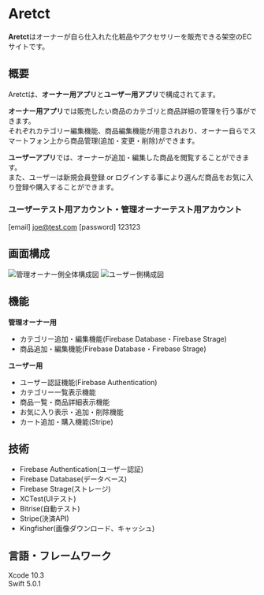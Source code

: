 # Aretct

**Aretct**はオーナーが自ら仕入れた化粧品やアクセサリーを販売できる架空のECサイトです。


## 概要
Aretctは、**オーナー用アプリ**と**ユーザー用アプリ**で構成されてます。

**オーナー用アプリ**では販売したい商品のカテゴリと商品詳細の管理を行う事ができます。  
それぞれカテゴリー編集機能、商品編集機能が用意されおり、オーナー自らでスマートフォン上から商品管理(追加・変更・削除)ができます。

**ユーザーアプリ**では、オーナーが追加・編集した商品を閲覧することができます。  
また、ユーザーは新規会員登録 or ログインする事により選んだ商品をお気に入り登録や購入することができます。

<!-- ### ユーザーテスト用アカウント
職務経歴書の制作物欄に記載

### 管理オーナーテスト用アカウント
職務経歴書の制作物欄に記載 -->

### ユーザーテスト用アカウント・管理オーナーテスト用アカウント
[email] joe@test.com
[password] 123123


## 画面構成
![管理オーナー側全体構成図](https://user-images.githubusercontent.com/27562468/66298770-38f6a880-e92d-11e9-84dc-115cdfb14e02.png)
![ユーザー側構成図](https://user-images.githubusercontent.com/27562468/66298789-42801080-e92d-11e9-99c9-bc77c2ff8989.png)


## 機能
**管理オーナー用**
* カテゴリー追加・編集機能(Firebase Database・Firebase Strage)
* 商品追加・編集機能(Firebase Database・Firebase Strage)

**ユーザー用**
* ユーザー認証機能(Firebase Authentication)
* カテゴリー一覧表示機能
* 商品一覧・商品詳細表示機能
* お気に入り表示・追加・削除機能
* カート追加・購入機能(Stripe)

## 技術
* Firebase Authentication(ユーザー認証)
* Firebase Database(データベース)
* Firebase Strage(ストレージ)
* XCTest(UIテスト)
* Bitrise(自動テスト)
* Stripe(決済API)
* Kingfisher(画像ダウンロード、キャッシュ)


## 言語・フレームワーク
Xcode 10.3  
Swift 5.0.1

